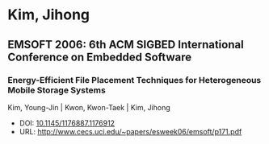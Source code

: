 # Kim, Jihong

## EMSOFT 2006: 6th ACM SIGBED International Conference on Embedded Software

### Energy-Efficient File Placement Techniques for Heterogeneous Mobile Storage Systems
Kim, Young-Jin | Kwon, Kwon-Taek | Kim, Jihong
* DOI: [10.1145/1176887.1176912](https://doi.org/10.1145/1176887.1176912)
* URL: <http://www.cecs.uci.edu/~papers/esweek06/emsoft/p171.pdf>

